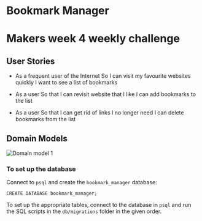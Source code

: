 # Bookmark Manager

# Makers week 4 weekly challenge

## User Stories

- As a frequent user of the Internet
So I can visit my favourite websites quickly
I want to see a list of bookmarks

- As a user
So that I can revisit website that I like
I can add bookmarks to the list

- As a user
So that I can get rid of links I no longer need
I can delete bookmarks from the list

## Domain Models

![Domain model 1](./images/domain_model_1.png)

### To set up the database

 Connect to `psql` and create the `bookmark_manager` database:

 ```
 CREATE DATABASE bookmark_manager;
 ```

 To set up the appropriate tables, connect to the database in `psql` and run the SQL scripts in the `db/migrations` folder in the given order.
